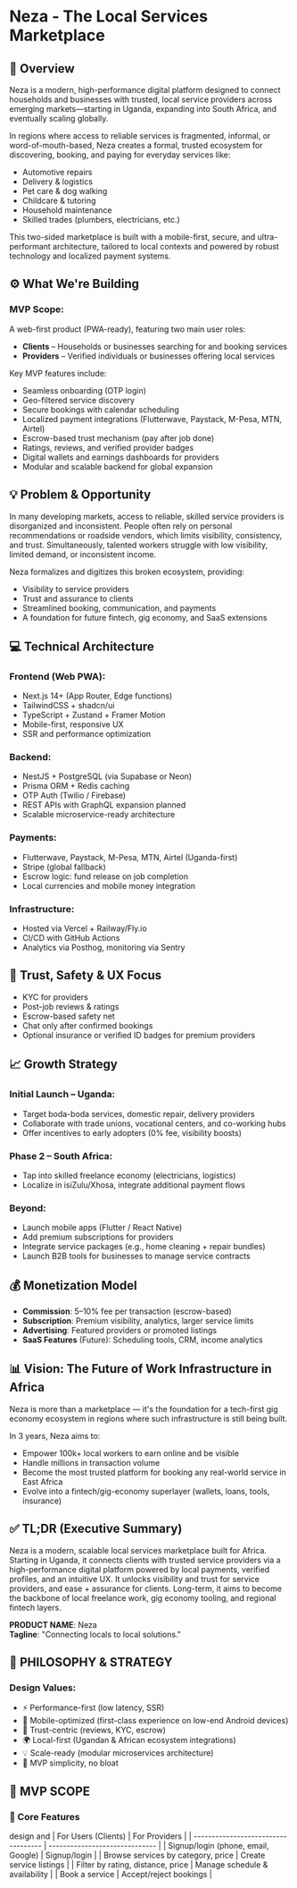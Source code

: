 # Neza - The Local Services Marketplace

## 🎯 Overview

Neza is a modern, high-performance digital platform designed to connect households and businesses with trusted, local service providers across emerging markets—starting in Uganda, expanding into South Africa, and eventually scaling globally.

In regions where access to reliable services is fragmented, informal, or word-of-mouth-based, Neza creates a formal, trusted ecosystem for discovering, booking, and paying for everyday services like:

- Automotive repairs
- Delivery & logistics
- Pet care & dog walking
- Childcare & tutoring
- Household maintenance
- Skilled trades (plumbers, electricians, etc.)

This two-sided marketplace is built with a mobile-first, secure, and ultra-performant architecture, tailored to local contexts and powered by robust technology and localized payment systems.

## ⚙️ What We're Building

### MVP Scope:

A web-first product (PWA-ready), featuring two main user roles:

- **Clients** – Households or businesses searching for and booking services
- **Providers** – Verified individuals or businesses offering local services

Key MVP features include:

- Seamless onboarding (OTP login)
- Geo-filtered service discovery
- Secure bookings with calendar scheduling
- Localized payment integrations (Flutterwave, Paystack, M-Pesa, MTN, Airtel)
- Escrow-based trust mechanism (pay after job done)
- Ratings, reviews, and verified provider badges
- Digital wallets and earnings dashboards for providers
- Modular and scalable backend for global expansion

## 💡 Problem & Opportunity

In many developing markets, access to reliable, skilled service providers is disorganized and inconsistent. People often rely on personal recommendations or roadside vendors, which limits visibility, consistency, and trust. Simultaneously, talented workers struggle with low visibility, limited demand, or inconsistent income.

Neza formalizes and digitizes this broken ecosystem, providing:

- Visibility to service providers
- Trust and assurance to clients
- Streamlined booking, communication, and payments
- A foundation for future fintech, gig economy, and SaaS extensions

## 💻 Technical Architecture

### Frontend (Web PWA):

- Next.js 14+ (App Router, Edge functions)
- TailwindCSS + shadcn/ui
- TypeScript + Zustand + Framer Motion
- Mobile-first, responsive UX
- SSR and performance optimization

### Backend:

- NestJS + PostgreSQL (via Supabase or Neon)
- Prisma ORM + Redis caching
- OTP Auth (Twilio / Firebase)
- REST APIs with GraphQL expansion planned
- Scalable microservice-ready architecture

### Payments:

- Flutterwave, Paystack, M-Pesa, MTN, Airtel (Uganda-first)
- Stripe (global fallback)
- Escrow logic: fund release on job completion
- Local currencies and mobile money integration

### Infrastructure:

- Hosted via Vercel + Railway/Fly.io
- CI/CD with GitHub Actions
- Analytics via Posthog, monitoring via Sentry

## 🔐 Trust, Safety & UX Focus

- KYC for providers
- Post-job reviews & ratings
- Escrow-based safety net
- Chat only after confirmed bookings
- Optional insurance or verified ID badges for premium providers

## 📈 Growth Strategy

### Initial Launch – Uganda:

- Target boda-boda services, domestic repair, delivery providers
- Collaborate with trade unions, vocational centers, and co-working hubs
- Offer incentives to early adopters (0% fee, visibility boosts)

### Phase 2 – South Africa:

- Tap into skilled freelance economy (electricians, logistics)
- Localize in isiZulu/Xhosa, integrate additional payment flows

### Beyond:

- Launch mobile apps (Flutter / React Native)
- Add premium subscriptions for providers
- Integrate service packages (e.g., home cleaning + repair bundles)
- Launch B2B tools for businesses to manage service contracts

## 💰 Monetization Model

- **Commission**: 5–10% fee per transaction (escrow-based)
- **Subscription**: Premium visibility, analytics, larger service limits
- **Advertising**: Featured providers or promoted listings
- **SaaS Features** (Future): Scheduling tools, CRM, income analytics

## 📊 Vision: The Future of Work Infrastructure in Africa

Neza is more than a marketplace — it's the foundation for a tech-first gig economy ecosystem in regions where such infrastructure is still being built.

In 3 years, Neza aims to:

- Empower 100k+ local workers to earn online and be visible
- Handle millions in transaction volume
- Become the most trusted platform for booking any real-world service in East Africa
- Evolve into a fintech/gig-economy superlayer (wallets, loans, tools, insurance)

## ✅ TL;DR (Executive Summary)

Neza is a modern, scalable local services marketplace built for Africa. Starting in Uganda, it connects clients with trusted service providers via a high-performance digital platform powered by local payments, verified profiles, and an intuitive UX. It unlocks visibility and trust for service providers, and ease + assurance for clients. Long-term, it aims to become the backbone of local freelance work, gig economy tooling, and regional fintech layers.

**PRODUCT NAME**: Neza  
**Tagline**: "Connecting locals to local solutions."

## 🧠 PHILOSOPHY & STRATEGY

### Design Values:

- ⚡ Performance-first (low latency, SSR)
- 📱 Mobile-optimized (first-class experience on low-end Android devices)
- 🔐 Trust-centric (reviews, KYC, escrow)
- 🌍 Local-first (Ugandan & African ecosystem integrations)
- 💡 Scale-ready (modular microservices architecture)
- 🧩 MVP simplicity, no bloat

## 🧱 MVP SCOPE

### 🎯 Core Features
design and 
| For Users (Clients)                 | For Providers                  |
| ----------------------------------- | ------------------------------ |
| Signup/login (phone, email, Google) | Signup/login                   |
| Browse services by category, price  | Create service listings        |
| Filter by rating, distance, price   | Manage schedule & availability |
| Book a service                      | Accept/reject bookings         |
